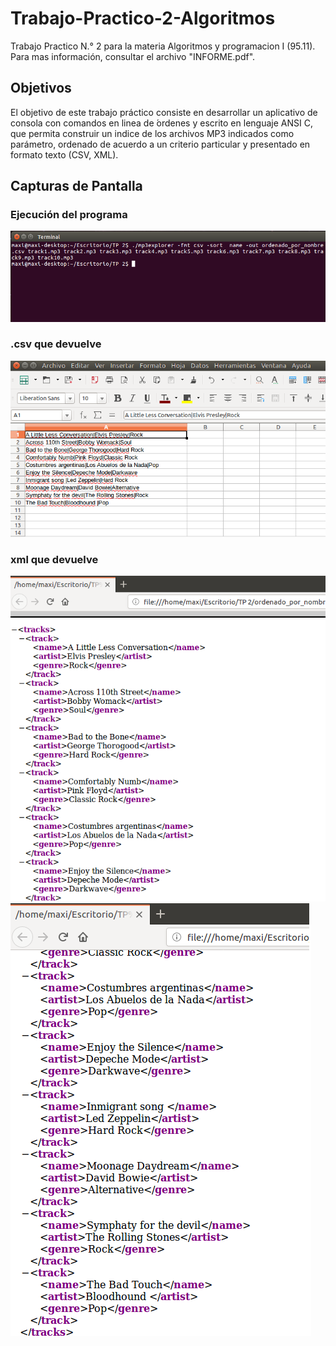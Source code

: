 # Trabajo-Practico-2-Algoritmos
Trabajo Practico N.° 2  para la materia Algoritmos y programacion I (95.11).
Para mas información, consultar el archivo "INFORME.pdf".

## Objetivos

El objetivo de este trabajo práctico consiste en desarrollar un aplicativo de
consola con comandos en linea de  ́ordenes y escrito en lenguaje ANSI C, que
permita construir un indice de los archivos MP3 indicados como parámetro,
ordenado de acuerdo a un criterio particular y presentado en formato texto
(CSV, XML).

## Capturas de Pantalla

### Ejecución del programa
![Ejecución del programa](https://github.com/PuyGonzalo/Trabajo-Practico-2-Algoritmos/blob/master/Informe/correcto.png)

### .csv que devuelve
![.CSV que devuelve](https://github.com/PuyGonzalo/Trabajo-Practico-2-Algoritmos/blob/master/Informe/ej_prueba_CSV.png)


### xml que devuelve
![XML que devuelve 1](https://github.com/PuyGonzalo/Trabajo-Practico-2-Algoritmos/blob/master/Informe/xml_1.png)
![XML que devuelve 2](https://github.com/PuyGonzalo/Trabajo-Practico-2-Algoritmos/blob/master/Informe/xml_2.png)
